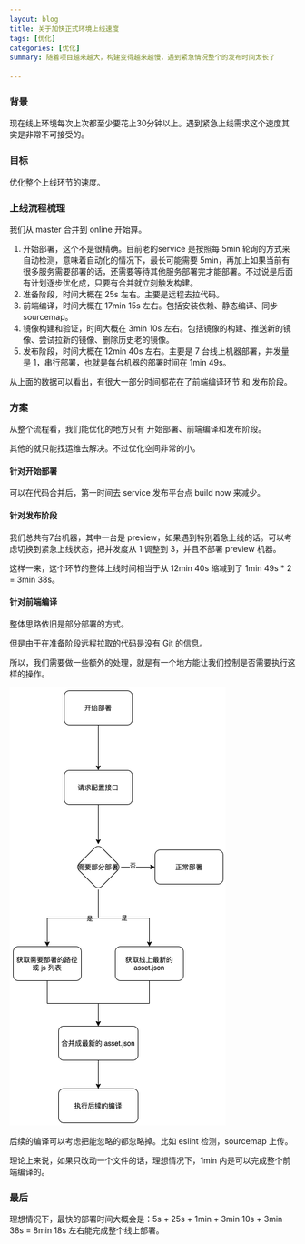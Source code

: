 ```yaml
---
layout: blog
title: 关于加快正式环境上线速度
tags: [优化]
categories: [优化]
summary: 随着项目越来越大，构建变得越来越慢，遇到紧急情况整个的发布时间太长了

---
```

### 背景
现在线上环境每次上次都至少要花上30分钟以上。遇到紧急上线需求这个速度其实是非常不可接受的。

### 目标
优化整个上线环节的速度。

### 上线流程梳理
我们从 master 合并到 online 开始算。

1. 开始部署，这个不是很精确。目前老的service 是按照每 5min 轮询的方式来自动检测，意味着自动化的情况下，最长可能需要 5min，再加上如果当前有很多服务需要部署的话，还需要等待其他服务部署完才能部署。不过说是后面有计划逐步优化成，只要有合并就立刻触发构建。
2. 准备阶段，时间大概在 25s 左右。主要是远程去拉代码。
3. 前端编译，时间大概在 17min 15s 左右。包括安装依赖、静态编译、同步 sourcemap。
4. 镜像构建和验证，时间大概在 3min 10s 左右。包括镜像的构建、推送新的镜像、尝试拉新的镜像、删除历史老的镜像。
5. 发布阶段，时间大概在 12min 40s 左右。主要是 7 台线上机器部署，并发量是 1，串行部署，也就是每台机器的部署时间在 1min 49s。


从上面的数据可以看出，有很大一部分时间都花在了前端编译环节 和 发布阶段。

### 方案
从整个流程看，我们能优化的地方只有 开始部署、前端编译和发布阶段。

其他的就只能找运维去解决。不过优化空间非常的小。

#### 针对开始部署
可以在代码合并后，第一时间去 service 发布平台点 build now 来减少。

#### 针对发布阶段
我们总共有7台机器，其中一台是 preview，如果遇到特别着急上线的话。可以考虑切换到紧急上线状态，把并发度从 1 调整到 3，并且不部署 preview 机器。

这样一来，这个环节的整体上线时间相当于从 12min 40s 缩减到了 1min 49s * 2 = 3min 38s。

#### 针对前端编译
整体思路依旧是部分部署的方式。

但是由于在准备阶段远程拉取的代码是没有 Git 的信息。

所以，我们需要做一些额外的处理，就是有一个地方能让我们控制是否需要执行这样的操作。

![整体优化流程图](/static/img/optimize-build.png)

后续的编译可以考虑把能忽略的都忽略掉。比如 eslint 检测，sourcemap 上传。

理论上来说，如果只改动一个文件的话，理想情况下，1min 内是可以完成整个前端编译的。

### 最后

理想情况下，最快的部署时间大概会是：5s + 25s + 1min + 3min 10s + 3min 38s = 8min 18s 左右能完成整个线上部署。